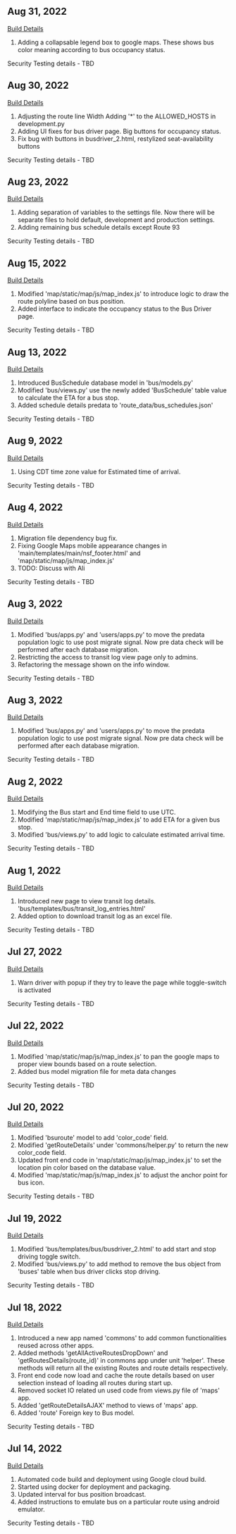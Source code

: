 [comment]: <> (Always add the latest change on top of this file so that it appears in the reverse chronological order.)

## Aug 31, 2022
[Build Details](https://console.cloud.google.com/cloud-build/builds;region=global/ed9e1e4f-e7cf-45ad-a8e9-647ece875cd5?authuser=0&project=nsf-2131193-18902)
1. Adding a collapsable legend box to google maps. These shows bus color meaning according to bus occupancy status.

Security Testing details - TBD

## Aug 30, 2022
[Build Details](https://console.cloud.google.com/cloud-build/builds;region=global/7caa8be6-80dc-4e38-a14d-773b0d9c289d?authuser=0&project=nsf-2131193-18902)
1. Adjusting the route line Width Adding '*' to the ALLOWED_HOSTS in development.py
2. Adding UI fixes for bus driver page. Big buttons for occupancy status.
3. Fix bug with buttons in busdriver_2.html, restylized seat-availability buttons

Security Testing details - TBD

## Aug 23, 2022
[Build Details](https://console.cloud.google.com/cloud-build/builds;region=global/39f8938a-5894-4b74-919b-7d1e656e8557?authuser=0&project=nsf-2131193-18902)
1. Adding separation of variables to the settings file. Now there will be separate files to hold default, development and production settings.
2. Adding remaining bus schedule details except Route 93

Security Testing details - TBD

## Aug 15, 2022
[Build Details](https://console.cloud.google.com/cloud-build/builds;region=global/39f8938a-5894-4b74-919b-7d1e656e8557?authuser=0&project=nsf-2131193-18902)
1. Modified 'map/static/map/js/map_index.js' to introduce logic to draw the route polyline based on bus position.
2. Added interface to indicate the occupancy status to the Bus Driver page.

Security Testing details - TBD

## Aug 13, 2022
[Build Details](https://console.cloud.google.com/cloud-build/builds;region=global/5fc2c14d-38ed-416e-9456-034cdc37bb6d?authuser=0&project=nsf-2131193-18902)
1. Introduced BusSchedule database model in 'bus/models.py'
2. Modified 'bus/views.py' use the newly added 'BusSchedule' table value to calculate the ETA for a bus stop.
3. Added schedule details predata to 'route_data/bus_schedules.json'

Security Testing details - TBD

## Aug 9, 2022
[Build Details](https://console.cloud.google.com/cloud-build/builds;region=global/078314d3-0f89-4d28-b5d5-d2e53920b346?authuser=0&project=nsf-2131193-18902)
1. Using CDT time zone value for Estimated time of arrival.

Security Testing details - TBD

## Aug 4, 2022
[Build Details](https://console.cloud.google.com/cloud-build/builds;region=global/efe936a8-5e7c-47e0-9bb0-55158d28d69c?authuser=0&project=nsf-2131193-18902)
1. Migration file dependency bug fix.
2. Fixing Google Maps mobile appearance changes in 'main/templates/main/nsf_footer.html' and 'map/static/map/js/map_index.js'
3. TODO: Discuss with Ali

Security Testing details - TBD

## Aug 3, 2022
[Build Details](https://console.cloud.google.com/cloud-build/builds;region=global/0ea1d3d9-7f92-4e30-8b6e-b4bb8a9c1539?authuser=0&project=nsf-2131193-18902)
1. Modified 'bus/apps.py' and 'users/apps.py' to move the predata population logic to use post migrate signal. Now pre data check will be performed after each database migration.
2. Restricting the access to transit log view page only to admins.
3. Refactoring the message shown on the info window.

Security Testing details - TBD

## Aug 3, 2022
[Build Details](https://console.cloud.google.com/cloud-build/builds;region=global/0ac1b9b3-bd22-424e-ad04-b05ad0939278?authuser=0&project=nsf-2131193-18902)
1. Modified 'bus/apps.py' and 'users/apps.py' to move the predata population logic to use post migrate signal. Now pre data check will be performed after each database migration.

Security Testing details - TBD


## Aug 2, 2022
[Build Details](https://console.cloud.google.com/cloud-build/builds;region=global/0ac1b9b3-bd22-424e-ad04-b05ad0939278?authuser=0&project=nsf-2131193-18902)
1. Modifying the Bus start and End time field to use UTC.
2. Modified 'map/static/map/js/map_index.js' to add ETA for a given bus stop.
3. Modified 'bus/views.py' to add logic to calculate estimated arrival time.

Security Testing details - TBD

## Aug 1, 2022
[Build Details](https://console.cloud.google.com/cloud-build/builds;region=global/13ae8fd9-4821-41cf-9204-5f433a51c80e?authuser=0&project=nsf-2131193-18902)
1. Introduced new page to view transit log details. 'bus/templates/bus/transit_log_entries.html'
2. Added option to download transit log as an excel file.

Security Testing details - TBD

## Jul 27, 2022
[Build Details](https://console.cloud.google.com/cloud-build/builds;region=global/30cda7a4-bb9c-4f83-92c8-b846f2748ab4?authuser=0&project=nsf-2131193-18902)
1. Warn driver with popup if they try to leave the page while toggle-switch is activated

Security Testing details - TBD

## Jul 22, 2022
[Build Details](https://console.cloud.google.com/cloud-build/builds;region=global/744c6a31-e134-4a73-82fb-8d35934348e6?authuser=0&project=nsf-2131193-18902)
1. Modified 'map/static/map/js/map_index.js' to pan the google maps to proper view bounds based on a route selection.
2. Added bus model migration file for meta data changes

Security Testing details - TBD

## Jul 20, 2022
[Build Details](https://console.cloud.google.com/cloud-build/builds;region=global/bc317670-db22-4d56-9e28-434df893adeb?authuser=0&project=nsf-2131193-18902)
1. Modified 'bsuroute' model to add 'color_code' field.
2. Modified 'getRouteDetails' under 'commons/helper.py' to return the new color_code field.
3. Updated front end code in 'map/static/map/js/map_index.js' to set the location pin color based on the database value.
4. Modified 'map/static/map/js/map_index.js' to adjust the anchor point for bus icon.

Security Testing details - TBD


## Jul 19, 2022
[Build Details](https://console.cloud.google.com/cloud-build/builds;region=global/e39af40a-8b4c-4b75-91d0-aac29013f196?authuser=0&project=nsf-2131193-18902)
1. Modified 'bus/templates/bus/busdriver_2.html' to add start and stop driving toggle switch.
2. Modified 'bus/views.py' to add method to remove the bus object from 'buses' table when bus driver clicks stop driving.

Security Testing details - TBD

## Jul 18, 2022
[Build Details](https://console.cloud.google.com/cloud-build/builds;region=global/53bef708-f6b3-4a6e-9ae6-e6a51d091bad?authuser=0&project=nsf-2131193-18902)
1. Introduced a new app named 'commons' to add common functionalities reused across other apps.
2. Added methods 'getAllActiveRoutesDropDown' and 'getRoutesDetails(route_id)' in commons app under unit 'helper'. These methods will return all the existing Routes and route details respectively.
3. Front end code now load and cache the route details based on user selection instead of loading all routes during start up.
4. Removed socket IO related un used code from views.py file of 'maps' app.
5. Added 'getRouteDetailsAJAX' method to views of 'maps' app.
6. Added 'route' Foreign key to Bus model.

Security Testing details - TBD

## Jul 14, 2022
[Build Details](https://console.cloud.google.com/cloud-build/builds;region=global/51b37fe8-063d-4c94-a8da-3c08975cee1d?authuser=0&project=nsf-2131193-18902)
1. Automated code build and deployment using Google cloud build.
2. Started using docker for deployment and packaging.
3. Updated interval for bus position broadcast.
4. Added instructions to emulate bus on a particular route using android emulator.

Security Testing details - TBD
